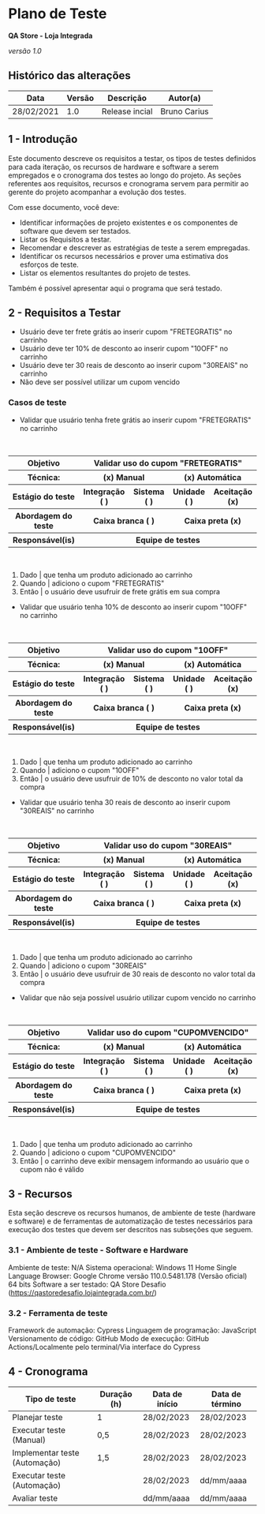 # Plano de Teste

**QA Store - Loja Integrada**

*versão 1.0*

## Histórico das alterações

   Data    | Versão |    Descrição   | Autor(a)
-----------|--------|----------------|-----------------
28/02/2021 |  1.0   | Release incial | Bruno Carius


## 1 - Introdução

Este documento descreve os requisitos a testar, os  tipos de testes definidos para cada iteração, os recursos de hardware e software a serem empregados e o cronograma dos testes ao longo do projeto. As seções referentes aos requisitos, recursos e cronograma servem para permitir ao gerente do projeto acompanhar a evolução dos testes.

Com esse documento, você deve:
- Identificar informações de projeto existentes e os componentes de software que devem ser testados.
- Listar os Requisitos a testar.
- Recomendar e descrever as estratégias de teste a serem empregadas.
- Identificar os recursos necessários e prover uma estimativa dos esforços de teste.
- Listar os elementos resultantes do projeto de testes.

Também é possível apresentar aqui o programa que será testado.

## 2 - Requisitos a Testar

- Usuário deve ter frete grátis ao inserir cupom "FRETEGRATIS" no carrinho
- Usuário deve ter 10% de desconto ao inserir cupom "10OFF" no carrinho
- Usuário deve ter 30 reais de desconto ao inserir cupom "30REAIS" no carrinho
- Não deve ser possível utilizar um cupom vencido


### Casos de teste

- Validar que usuário tenha frete grátis ao inserir cupom "FRETEGRATIS" no carrinho

<br/>
<table>
    <tr>
        <th>
            Objetivo
        </th>
        <th colspan="4">
            Validar uso do cupom "FRETEGRATIS"
        </th>
    </tr>
    <tr>
        <th>
            Técnica:
        </th>
        <th colspan="2">
            (x) Manual
        </th>
        <th colspan="2">
            (x) Automática
        </th>
    </tr>
    <tr>
        <th>
            Estágio do teste
        </th>
        <th>
            Integração ( )
        </th>
        <th>
            Sistema ( )
        </th>
        <th>
            Unidade ( )
        </th>
        <th>
            Aceitação (x)
        </th>
    </tr>
    <tr>
        <th>
            Abordagem do teste
        </th>
        <th colspan="2">
            Caixa branca ( )
        </th>
        <th colspan="2">
            Caixa preta (x)
        </th>
    </tr>
    <tr>
        <th>
            Responsável(is)
        </th>
        <th colspan="4">
            Equipe de testes
        </th>
    </tr>
</table>
<br/>

1. Dado    |   que tenha um produto adicionado ao carrinho
2. Quando  |   adiciono o cupom "FRETEGRATIS"
3. Então   |   o usuário deve usufruir de frete grátis em sua compra

- Validar que usuário tenha 10% de desconto ao inserir cupom "10OFF" no carrinho

<br/>
<table>
    <tr>
        <th>
            Objetivo
        </th>
        <th colspan="4">
            Validar uso do cupom "10OFF"
        </th>
    </tr>
    <tr>
        <th>
            Técnica:
        </th>
        <th colspan="2">
            (x) Manual
        </th>
        <th colspan="2">
            (x) Automática
        </th>
    </tr>
    <tr>
        <th>
            Estágio do teste
        </th>
        <th>
            Integração ( )
        </th>
        <th>
            Sistema ( )
        </th>
        <th>
            Unidade ( )
        </th>
        <th>
            Aceitação (x)
        </th>
    </tr>
    <tr>
        <th>
            Abordagem do teste
        </th>
        <th colspan="2">
            Caixa branca ( )
        </th>
        <th colspan="2">
            Caixa preta (x)
        </th>
    </tr>
    <tr>
        <th>
            Responsável(is)
        </th>
        <th colspan="4">
            Equipe de testes
        </th>
    </tr>
</table>
<br/>

1. Dado    |   que tenha um produto adicionado ao carrinho
2. Quando  |   adiciono o cupom "10OFF"
3. Então   |   o usuário deve usufruir de 10% de desconto no valor total da compra

- Validar que usuário tenha 30 reais de desconto ao inserir cupom "30REAIS" no carrinho

<br/>
<table>
    <tr>
        <th>
            Objetivo
        </th>
        <th colspan="4">
            Validar uso do cupom "30REAIS"
        </th>
    </tr>
    <tr>
        <th>
            Técnica:
        </th>
        <th colspan="2">
            (x) Manual
        </th>
        <th colspan="2">
            (x) Automática
        </th>
    </tr>
    <tr>
        <th>
            Estágio do teste
        </th>
        <th>
            Integração ( )
        </th>
        <th>
            Sistema ( )
        </th>
        <th>
            Unidade ( )
        </th>
        <th>
            Aceitação (x)
        </th>
    </tr>
    <tr>
        <th>
            Abordagem do teste
        </th>
        <th colspan="2">
            Caixa branca ( )
        </th>
        <th colspan="2">
            Caixa preta (x)
        </th>
    </tr>
    <tr>
        <th>
            Responsável(is)
        </th>
        <th colspan="4">
            Equipe de testes
        </th>
    </tr>
</table>
<br/>

1. Dado    |   que tenha um produto adicionado ao carrinho
2. Quando  |   adiciono o cupom "30REAIS"
3. Então   |   o usuário deve usufruir de 30 reais de desconto no valor total da compra

- Validar que não seja possível usuário utilizar cupom vencido no carrinho

<br/>
<table>
    <tr>
        <th>
            Objetivo
        </th>
        <th colspan="4">
            Validar uso do cupom "CUPOMVENCIDO"
        </th>
    </tr>
    <tr>
        <th>
            Técnica:
        </th>
        <th colspan="2">
            (x) Manual
        </th>
        <th colspan="2">
            (x) Automática
        </th>
    </tr>
    <tr>
        <th>
            Estágio do teste
        </th>
        <th>
            Integração ( )
        </th>
        <th>
            Sistema ( )
        </th>
        <th>
            Unidade ( )
        </th>
        <th>
            Aceitação (x)
        </th>
    </tr>
    <tr>
        <th>
            Abordagem do teste
        </th>
        <th colspan="2">
            Caixa branca ( )
        </th>
        <th colspan="2">
            Caixa preta (x)
        </th>
    </tr>
    <tr>
        <th>
            Responsável(is)
        </th>
        <th colspan="4">
            Equipe de testes
        </th>
    </tr>
</table>
<br/>

1. Dado    |   que tenha um produto adicionado ao carrinho
2. Quando  |   adiciono o cupom "CUPOMVENCIDO"
3. Então   |   o carrinho deve exibir mensagem informando ao usuário que o cupom não é válido

## 3 - Recursos

Esta seção descreve os recursos humanos, de ambiente de teste (hardware e software) e de ferramentas de automatização de testes necessários para execução dos testes que devem ser descritos nas subseções que seguem.

### 3.1 - Ambiente de teste - Software e Hardware

Ambiente de teste: N/A
Sistema operacional: Windows 11 Home Single Language
Browser: Google Chrome versão 110.0.5481.178 (Versão oficial) 64 bits
Software a ser testado: QA Store Desafio (https://qastoredesafio.lojaintegrada.com.br/)

### 3.2 - Ferramenta de teste

Framework de automação: Cypress
Linguagem de programação: JavaScript
Versionamento de código: GitHub
Modo de execução: GitHub Actions/Localmente pelo terminal/Via interface do Cypress


## 4 - Cronograma

Tipo de teste                   | Duração (h) | Data de início | Data de término
--------------------------------|-------------|----------------|-----------------
Planejar teste                  |      1      | 28/02/2023     | 28/02/2023
Executar teste (Manual)         |     0,5     | 28/02/2023     | 28/02/2023
Implementar teste (Automação)   |     1,5     | 28/02/2023     | 28/02/2023
Executar teste (Automação)      |             | 28/02/2023     | dd/mm/aaaa
Avaliar teste                   |             | dd/mm/aaaa     | dd/mm/aaaa
